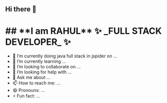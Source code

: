 ## Hi there 👋

<h1 text-align="center">
## **I am RAHUL** ✨ _FULL STACK DEVELOPER_ ✨ </h1>

- 🔭 I’m currently doing java full stack in jspider on ...
- 🌱 I’m currently learning ...
- 👯 I’m looking to collaborate on ...
- 🤔 I’m looking for help with ...
- 💬 Ask me about ...
- 📫 How to reach me: ...
- 😄 Pronouns: ...
- ⚡ Fun fact: ...

